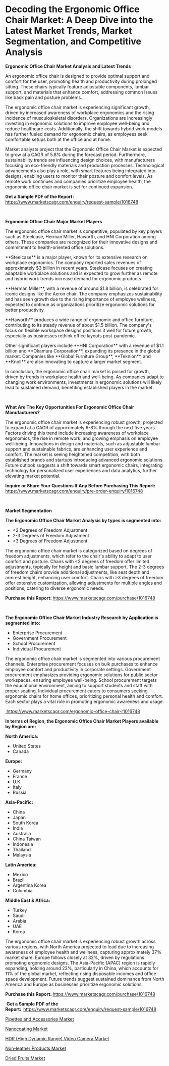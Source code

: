 <p><h1>Decoding the Ergonomic Office Chair Market: A Deep Dive into the Latest Market Trends, Market Segmentation, and Competitive Analysis</h1></p><p><strong>Ergonomic Office Chair Market Analysis and Latest Trends</strong></p>
<p><p>An ergonomic office chair is designed to provide optimal support and comfort for the user, promoting health and productivity during prolonged sitting. These chairs typically feature adjustable components, lumbar support, and materials that enhance comfort, addressing common issues like back pain and posture problems. </p><p>The ergonomic office chair market is experiencing significant growth, driven by increased awareness of workplace ergonomics and the rising incidence of musculoskeletal disorders. Organizations are increasingly investing in ergonomic solutions to improve employee well-being and reduce healthcare costs. Additionally, the shift towards hybrid work models has further fueled demand for ergonomic chairs, as employees seek comfortable setups both at the office and at home.</p><p>Market analysts project that the Ergonomic Office Chair Market is expected to grow at a CAGR of 5.8% during the forecast period. Furthermore, sustainability trends are influencing design choices, with manufacturers focusing on eco-friendly materials and production processes. Technological advancements also play a role, with smart features being integrated into designs, enabling users to monitor their posture and comfort levels. As remote work continues and companies prioritize employee health, the ergonomic office chair market is set for continued expansion.</p></p>
<p><strong>Get a Sample PDF of the Report:&nbsp;</strong> <a href="https://www.marketscagr.com/enquiry/request-sample/1016748?utm_campaign=1166&utm_medium=2&utm_source=Github&utm_content=ia&utm_term=21032025&utm_id=ergonomic-office-chair">https://www.marketscagr.com/enquiry/request-sample/1016748</a></p>
<p>&nbsp;</p>
<p><strong>Ergonomic Office Chair Major Market Players</strong></p>
<p><p>The ergonomic office chair market is competitive, populated by key players such as Steelcase, Herman Miller, Haworth, and HNI Corporation among others. These companies are recognized for their innovative designs and commitment to health-oriented office solutions.</p><p>**Steelcase** is a major player, known for its extensive research on workplace ergonomics. The company reported sales revenues of approximately $3 billion in recent years. Steelcase focuses on creating adaptable workplace solutions and is expected to grow further as remote and hybrid work trends increase demand for ergonomic products.</p><p>**Herman Miller**, with a revenue of around $1.8 billion, is celebrated for iconic designs like the Aeron chair. The company emphasizes sustainability and has seen growth due to the rising importance of employee wellness, expected to continue as organizations prioritize ergonomic solutions for better productivity.</p><p>**Haworth** produces a wide range of ergonomic and office furniture, contributing to its steady revenue of about $1.5 billion. The company's focus on flexible workspace designs positions it well for future growth, especially as businesses rethink office layouts post-pandemic.</p><p>Other significant players include **HNI Corporation** with a revenue of $1.1 billion and **Okamura Corporation**, expanding its presence in the global market. Companies like **Global Furniture Group**, **Teknion**, and **Knoll** are also innovating to capture a larger market segment.</p><p>In conclusion, the ergonomic office chair market is poised for growth, driven by trends in workplace health and well-being. As companies adapt to changing work environments, investments in ergonomic solutions will likely lead to sustained demand, benefiting established players in the market.</p></p>
<p>&nbsp;</p>
<p><strong>What Are The Key Opportunities For Ergonomic Office Chair Manufacturers?</strong></p>
<p><p>The ergonomic office chair market is experiencing robust growth, projected to expand at a CAGR of approximately 6-8% through the next five years. Factors driving this trend include increasing awareness of workplace ergonomics, the rise in remote work, and growing emphasis on employee well-being. Innovations in design and materials, such as adjustable lumbar support and sustainable fabrics, are enhancing user experience and comfort. The market is seeing heightened competition, with both established brands and startups introducing advanced ergonomic solutions. Future outlook suggests a shift towards smart ergonomic chairs, integrating technology for personalized user experiences and data analytics, further elevating market potential.</p></p>
<p><strong>Inquire or Share Your Questions If Any Before Purchasing This Report:</strong> <a href="https://www.marketscagr.com/enquiry/pre-order-enquiry/1016748?utm_campaign=1166&utm_medium=2&utm_source=Github&utm_content=ia&utm_term=21032025&utm_id=ergonomic-office-chair">https://www.marketscagr.com/enquiry/pre-order-enquiry/1016748</a></p>
<p>&nbsp;</p>
<p><strong>Market Segmentation</strong></p>
<p><strong>The Ergonomic Office Chair Market Analysis by types is segmented into:</strong></p>
<p><ul><li><2 Degrees of Freedom Adjustment</li><li>2-3 Degrees of Freedom Adjustment</li><li>>3 Degrees of Freedom Adjustment</li></ul></p>
<p><p>The ergonomic office chair market is categorized based on degrees of freedom adjustments, which refer to the chair's ability to adapt to user comfort and posture. Chairs with <2 degrees of freedom offer limited adjustments, typically for height and basic lumbar support. The 2-3 degrees of freedom chairs provide additional adjustments, like seat depth and armrest height, enhancing user comfort. Chairs with >3 degrees of freedom offer extensive customization, allowing adjustments for multiple angles and positions, catering to diverse ergonomic needs.</p></p>
<p><strong>Purchase this Report:&nbsp;</strong><a href="https://www.marketscagr.com/purchase/1016748?utm_campaign=1166&utm_medium=2&utm_source=Github&utm_content=ia&utm_term=21032025&utm_id=ergonomic-office-chair">https://www.marketscagr.com/purchase/1016748</a></p>
<p>&nbsp;</p>
<p><strong>The Ergonomic Office Chair Market Industry Research by Application is segmented into:</strong></p>
<p><ul><li>Enterprise Procurement</li><li>Government Procurement</li><li>School Procurement</li><li>Individual Procurement</li></ul></p>
<p><p>The ergonomic office chair market is segmented into various procurement channels. Enterprise procurement focuses on bulk purchases to enhance employee comfort and productivity in corporate settings. Government procurement emphasizes providing ergonomic solutions for public sector workspaces, ensuring employee well-being. School procurement targets the educational environment, aiming to support students and staff with proper seating. Individual procurement caters to consumers seeking ergonomic chairs for home offices, prioritizing personal health and comfort. Each sector plays a vital role in promoting ergonomic awareness and usage.</p></p>
<p><a href="https://www.marketscagr.com/ergonomic-office-chair-r1016748?utm_campaign=1166&utm_medium=2&utm_source=Github&utm_content=ia&utm_term=21032025&utm_id=ergonomic-office-chair">&nbsp;https://www.marketscagr.com/ergonomic-office-chair-r1016748</a></p>
<p><strong>In terms of Region, the Ergonomic Office Chair Market Players available by Region are:</strong></p>
<p>
    <p> <strong> North America: </strong>
        <ul>
            <li>United States</li>
            <li>Canada</li>
        </ul>
        </p> 
    <p> <strong> Europe: </strong>
        <ul>
            <li>Germany</li>
            <li>France</li>
            <li>U.K.</li>
            <li>Italy</li>
            <li>Russia</li>
        </ul>
        </p> 
    <p> <strong> Asia-Pacific: </strong>
        <ul>
            <li>China</li>
            <li>Japan</li>
            <li>South Korea</li>
            <li>India</li>
            <li>Australia</li>
            <li>China Taiwan</li>
            <li>Indonesia</li>
            <li>Thailand</li>
            <li>Malaysia</li>
        </ul>
        </p> 
    <p> <strong> Latin America: </strong>
        <ul>
            <li>Mexico</li>
            <li>Brazil</li>
            <li>Argentina Korea</li>
            <li>Colombia</li>
        </ul>
        </p> 
    <p> <strong> Middle East & Africa: </strong>
        <ul>
            <li>Turkey</li>
            <li>Saudi</li>
            <li>Arabia</li>
            <li>UAE</li>
            <li>Korea</li>
        </ul>
    </p>
    </p>
<p><p>The ergonomic office chair market is experiencing robust growth across various regions, with North America projected to lead due to increasing awareness of employee health and wellness, capturing approximately 37% market share. Europe follows closely at 32%, driven by regulations promoting ergonomic designs. The Asia-Pacific (APAC) region is rapidly expanding, holding around 23%, particularly in China, which accounts for 11% of the global market, reflecting rising disposable incomes and office space development. Future trends suggest sustained dominance from North America and Europe as businesses prioritize ergonomic solutions.</p></p>
<p><strong>Purchase this Report: </strong><a href="https://www.marketscagr.com/purchase/1016748?utm_campaign=1166&utm_medium=2&utm_source=Github&utm_content=ia&utm_term=21032025&utm_id=ergonomic-office-chair">https://www.marketscagr.com/purchase/1016748</a></p>
<p>&nbsp;<strong>Get a Sample PDF of the Report:&nbsp;&nbsp;</strong><a href="https://www.marketscagr.com/enquiry/request-sample/1016748?utm_campaign=1166&utm_medium=2&utm_source=Github&utm_content=ia&utm_term=21032025&utm_id=ergonomic-office-chair">https://www.marketscagr.com/enquiry/request-sample/1016748</a></p>
<p><strong></strong></p>
<p><p><a href="https://github.com/kaidaloeckf7/Market-Research-Report-List-1/blob/main/pipettes-and-accessories-market.md?utm_campaign=1166&utm_medium=2&utm_source=Github&utm_content=ia&utm_term=21032025&utm_id=ergonomic-office-chair">Pipettes and Accessories Market</a></p><p><a href="https://github.com/theyasnare5w/Market-Research-Report-List-1/blob/main/nanocoating-market.md?utm_campaign=1166&utm_medium=2&utm_source=Github&utm_content=ia&utm_term=21032025&utm_id=ergonomic-office-chair">Nanocoating Market</a></p><p><a href="https://github.com/nacarnzina/Market-Research-Report-List-1/blob/main/hdr-high-dynamic-range-video-camera-market.md?utm_campaign=1166&utm_medium=2&utm_source=Github&utm_content=ia&utm_term=21032025&utm_id=ergonomic-office-chair">HDR (High Dynamic Range) Video Camera Market</a></p><p><a href="https://github.com/giulyankela/Market-Research-Report-List-1/blob/main/non-leather-products-market.md?utm_campaign=1166&utm_medium=2&utm_source=Github&utm_content=ia&utm_term=21032025&utm_id=ergonomic-office-chair">Non-leather Products Market</a></p><p><a href="https://github.com/arifasabeygb/Market-Research-Report-List-1/blob/main/dried-fruits-market.md?utm_campaign=1166&utm_medium=2&utm_source=Github&utm_content=ia&utm_term=21032025&utm_id=ergonomic-office-chair">Dried Fruits Market</a></p></p>